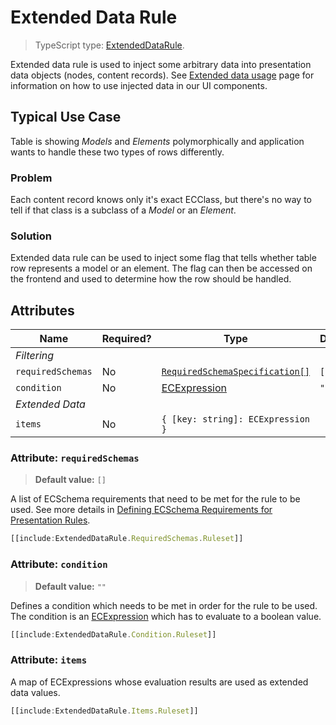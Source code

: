 # Extended Data Rule

> TypeScript type: [ExtendedDataRule]($presentation-common).

Extended data rule is used to inject some arbitrary data into presentation data objects (nodes, content records). See [Extended data usage](../Customization/ExtendedDataUsage.md) page for information on how to use injected data in our UI components.

## Typical Use Case

Table is showing *Models* and *Elements* polymorphically and application wants to handle these two types
of rows differently.

### Problem

Each content record knows only it's exact ECClass, but there's no way to tell if that class is a subclass
of a *Model* or an *Element*.

### Solution

Extended data rule can be used to inject some flag that tells whether table row represents a model or an element. The
flag can then be accessed on the frontend and used to determine how the row should be handled.

## Attributes

| Name               | Required? | Type                                                                 | Default |
| ------------------ | --------- | -------------------------------------------------------------------- | ------- |
| *Filtering*        |
| `requiredSchemas`  | No        | [`RequiredSchemaSpecification[]`](../Advanced/SchemaRequirements.md) | `[]`    |
| `condition`        | No        | [ECExpression](./ECExpressions.md#rule-condition)                    | `""`    |
| *Extended Data*    |
| `items`            | No        | `{ [key: string]: ECExpression }`                                    |         |

### Attribute: `requiredSchemas`

> **Default value:** `[]`

A list of ECSchema requirements that need to be met for the rule to be used. See more details in [Defining ECSchema Requirements for Presentation Rules](../Advanced/SchemaRequirements.md).

```ts
[[include:ExtendedDataRule.RequiredSchemas.Ruleset]]
```

### Attribute: `condition`

> **Default value:** `""`

Defines a condition which needs to be met in order for the rule to be used. The condition is an [ECExpression](./ECExpressions.md#rule-condition) which has to evaluate to a boolean value.

```ts
[[include:ExtendedDataRule.Condition.Ruleset]]
```

### Attribute: `items`

A map of ECExpressions whose evaluation results are used as extended data values.

```ts
[[include:ExtendedDataRule.Items.Ruleset]]
```
